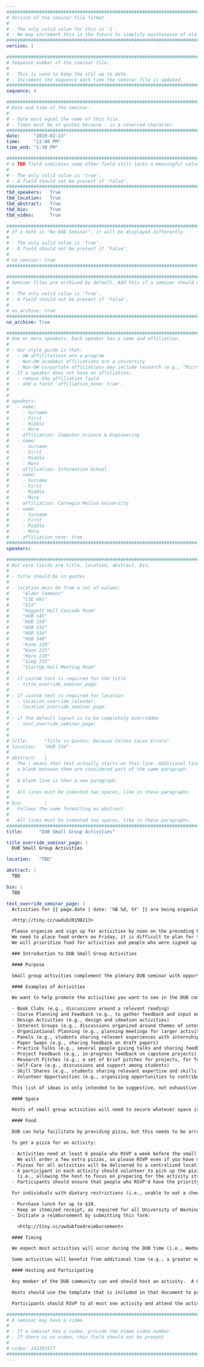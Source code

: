 ```yaml
---
################################################################################
# Version of the seminar file format.
#
# - The only valid value for this is '1'.
# - We may increment this in the future to simplify maintenance of old seminars.
################################################################################
version: 1

################################################################################
# Sequence number of the seminar file.
#
# - This is used to keep the iCal up to date.
# - Increment the sequence each time the seminar file is updated.
################################################################################
sequence: 4

################################################################################
# Date and time of the seminar.
#
# - Date must equal the name of this file.
# - Times must be in quotes because : is a reserved character.
################################################################################
date:     "2019-02-13"
time:     "12:00 PM"
time_end: "1:30 PM"

################################################################################
# A TBD field indicates some other field still lacks a meaningful value.
#
# - The only valid value is 'true'.
# - A field should not be present if 'false'.
################################################################################
tbd_speakers:   True
tbd_location:   True
tbd_abstract:   True
tbd_bio:        True
tbd_video:      True

################################################################################
# If a date is "No DUB Seminar", it will be displayed differently.
#
# - The only valid value is 'True'.
# - A field should not be present if 'False'.
#
# no_seminar: true
################################################################################

################################################################################
# Seminar files are archived by default. Add this if a seminar should not be.
#
# - The only valid value is 'True'.
# - A field should not be present if 'False'.
#
# no_archive: true
################################################################################
no_archive: True

################################################################################
# One or more speakers. Each speaker has a name and affiliation.
#
# - Our style guide is that:
#   - UW affilitations are a program
#   - Non-UW academic affiliations are a university
#   - Non-UW corportate affiliations may include research (e.g., "Microsoft Research")
# - If a speaker does not have an affiliation:
#   - remove the affiliation field
#   - add a field 'affiliation_none: true'.
#
#
# speakers:
#   - name:
#     - Surname
#     - First
#     - Middle
#     - More
#     affiliation: Computer Science & Engineering
#   - name:
#     - Surname
#     - First
#     - Middle
#     - More
#     affiliation: Information School
#   - name:
#     - Surname
#     - First
#     - Middle
#     - More
#     affiliation: Carnegie Mellon University
#   - name:
#     - Surname
#     - First
#     - Middle
#     - More
#     affiliation_none: true
################################################################################
speakers:

################################################################################
# Our core fields are title, location, abstract, bio.
#
# - title should be in quotes
#
# - location must be from a set of values:
#     "Alder Commons"
#     "CSE 691"
#     "GIX"
#     "Haggett Hall Cascade Room"
#     "HUB 145"
#     "HUB 250"
#     "HUB 332"
#     "HUB 334"
#     "HUB 340"
#     "Kane 220"
#     "Kane 225"
#     "More 230"
#     "Sieg 233"
#     "StartUp Hall Meeting Room"
#
# - if custom text is required for the title
#   - title_override_seminar_page:
#
# - if custom text is required for location
#   - location_override_calendar:
#   - location_override_seminar_page:
#
# - if the default layout is to be completely overridden
#   - text_override_seminar_page:
#
#
# title:      "Title in Quotes: Because Colons Cause Errors"
# location:   "HUB 334"
#
# abstract:   |
#   The | means that text actually starts on this line. Additional lines without
#   a blank between them are considered part of the same paragraph.
#
#   A blank line is then a new paragraph.
#
#   All lines must be indented two spaces, like in these paragraphs.
#
# bio:        |
#   Follows the same formatting as abstract.
#
#   All lines must be indented two spaces, like in these paragraphs.
################################################################################
title:      "DUB Small Group Activities"

title_override_seminar_page: |
  DUB Small Group Activities

location:   "TBD"

abstract: |
  TBD

bio: |
  TBD

text_override_seminar_page: |
  Activities for {{ page.date | date: '%B %d, %Y' }} are being organized in this document:

  <http://tiny.cc/uwdub20190213>

  Please organize and sign up for activities by noon on the preceding Friday.
  We need to place food orders on Friday, it is difficult to plan for this if people are not signed up.
  We will prioritize food for activities and people who were signed up at the time of the order.

  ### Introduction to DUB Small Group Activities

  #### Purpose

  Small group activities complement the plenary DUB seminar with opportunities to organize and participate in smaller and more focused activities and discussions with the DUB community.  DUB has always been a grassroots organization, and small group activities aim to facilitate members of the community in connecting and engaging with each other.

  #### Examples of Activities

  We want to help promote the activities you want to see in the DUB community.  As some examples of potential activities, we can imagine small group activities organized around:

  - Book Clubs (e.g., discussions around a relevant reading)
  - Course Planning and Feedback (e.g., to gather feedback and input on potential courses)
  - Design Activities (e.g., design and ideation activities)
  - Interest Groups (e.g., discussions organized around themes of interest)
  - Organizational Planning (e.g., planning meetings for larger activities)
  - Panels (e.g., students sharing relevant experiences with internships, job searches)
  - Paper Swaps (e.g., sharing feedback on draft papers)
  - Practice Talks (e.g., several people giving talks and sharing feedback)
  - Project Feedback (e.g., in-progress feedback on capstone projects)
  - Research Pitches (e.g., a set of brief pitches for projects, for feedback or to recruit researchers)
  - Self-Care (e.g., discussions and support among students)
  - Skill Shares (e.g., students sharing relevant expertise and skills)
  - Volunteer Opportunities (e.g., organizing opportunities to contribute)

  This list of ideas is only intended to be suggestive, not exhaustive. Think of your own ideas. Small group activities are still new, but over time we aim to gather best practices for effective activities based on your experiences in this new structures. Please share your experiences.

  #### Space

  Hosts of small group activities will need to secure whatever space is needed by the activity. If you are not sure how to go about reserving space, feel free to ask for some help.

  #### Food

  DUB can help facilitate by providing pizza, but this needs to be arranged within a set of policies around food reimbursements and limited staff resources. We intend that participants will also generally supplement this by bringing their own lunches.

  To get a pizza for an activity:

  - Activities need at least 6 people who RSVP a week before the small group activities (i.e., enough for a pizza).
    We will order a few extra pizzas, so please RSVP even if you have missed this cutoff.
  - Pizzas for all activities will be delivered to a centralized location.
  - A participant in each activity should volunteer to pick up the pizza from that location and bring it to the activity
    (i.e., allowing the host to focus on preparing for the activity itself).
  - Participants should ensure that people who RSVP'd have the priority for this pizza.

  For individuals with dietary restrictions (i.e., unable to eat a cheese or vegetarian pizza), an alternative option is:

  - Purchase lunch for up to $10.
  - Keep an itemized receipt, as required for all University of Washington food reimbursements.
  - Initiate a reimbursement by submitting this form:

    <http://tiny.cc/uwdubfoodreimbursement>

  #### Timing

  We expect most activities will occur during the DUB time (i.e., Wednesdays 12:00 to 1:30).

  Some activities will benefit from additional time (e.g., a greater number of practice talks could be more comfortably scheduled across a longer period of time). Hosts of small group activities can use their judgment and should be sure to post the expected start and end times for an activity. Variations in timing may also prevent centralized coordination of pizza, in which case all participants will need to plan to bring their own lunches.

  #### Hosting and Participating

  Any member of the DUB community can and should host an activity.  A Google Doc is linked below, in which hosts can announce and organize activities and in which participants can RSVP.

  Hosts should use the template that is included in that document to provide relevant information, including an event description, location, times, and any limit on the number of people who can participate (e.g., because of space limits, the format of the activity).

  Participants should RSVP to at most one activity and attend the activity for which they RSVP. This is important for hosts to be able to plan, and for the coordination of pizza described above.

################################################################################
# A seminar may have a video.
#
# - If a seminar has a video, provide the Vimeo video number.
# - If there is no video, this field should not be present
#
# video: 142303577
################################################################################
---
```


